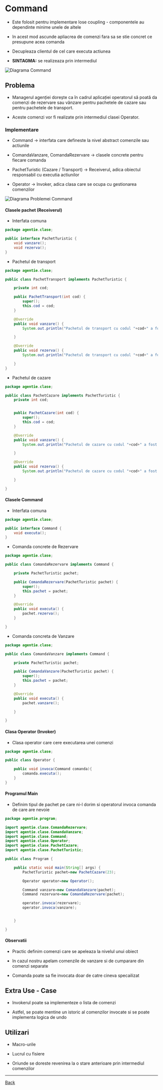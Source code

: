 # Command

- Este folosit pentru implementare lose coupling - componentele au dependinte minime unele de altele

- In acest mod ascunde apliacrea de comenzi fara sa se stie concret ce presupune acea comanda

- Decupleaza clientul de cel care executa actiunea

- **SINTAGMA:** se realizeaza prin intermediul

![Diagrama Command](../img/Diagrama%20Command.png)

## Problema

- Managerul agenției dorește ca în cadrul aplicației operatorul să poată da comenzi de rezervare sau vânzare pentru pachetele de cazare sau pentru pachetele de transport.

- Aceste comenzi vor fi realizate prin intermediul clasei Operator.

### Implementare

- Command -> interfata care defineste la nivel abstract comenzile sau actiunile

- ComandaVanzare, ComandaRezervare -> clasele concrete pentru fiecare comanda

- PachetTuristic (Cazare / Transport) -> Receiverul, adica obiectul responsabil cu executia actiunilor

- Operator -> Invoker, adica clasa care se ocupa cu gestionarea comenzilor

![Diagrama Problemei Command](../img/Diagrama%20Problemei%20Command.png)

#### Clasele pachet (Receiverul)

- Interfata comuna

```java
package agentie.clase;

public interface PachetTuristic {
	void vanzare();
	void rezerva();
}
```

- Pachetul de transport

```java
package agentie.clase;

public class PachetTransport implements PachetTuristic {

	private int cod;

	public PachetTransport(int cod) {
		super();
		this.cod = cod;
	}

	@Override
	public void vanzare() {
		System.out.println("Pachetul de transport cu codul "+cod+" a fost vandut");

	}

	@Override
	public void rezerva() {
		System.out.println("Pachetul de transport cu codul "+cod+" a fost rezervat");

	}
}
```

- Pachetul de cazare

```java
package agentie.clase;

public class PachetCazare implements PachetTuristic {
	private int cod;


	public PachetCazare(int cod) {
		super();
		this.cod = cod;
	}

	@Override
	public void vanzare() {
		System.out.println("Pachetul de cazare cu codul "+cod+" a fost vandut");

	}

	@Override
	public void rezerva() {
		System.out.println("Pachetul de cazare cu codul "+cod+" a fost rezervat");

	}

}
```

#### Clasele Command

- Interfata comuna

```java
package agentie.clase;

public interface Command {
	void executa();
}
```

- Comanda concrete de Rezervare

```java
package agentie.clase;

public class ComandaRezervare implements Command {

	private PachetTuristic pachet;

	public ComandaRezervare(PachetTuristic pachet) {
		super();
		this.pachet = pachet;
	}

	@Override
	public void executa() {
		pachet.rezerva();
	}

}
```

- Comanda concreta de Vanzare

```java
package agentie.clase;

public class ComandaVanzare implements Command {

	private PachetTuristic pachet;

	public ComandaVanzare(PachetTuristic pachet) {
		super();
		this.pachet = pachet;
	}

	@Override
	public void executa() {
		pachet.vanzare();

	}

}
```

#### Clasa Operator (Invoker)

- Clasa operator care cere executarea unei comenzi

```java
package agentie.clase;

public class Operator {

	public void invoca(Command comanda){
		comanda.executa();
	}
}
```

#### Programul Main

- Definim tipul de pachet pe care ni-l dorim si operatorul invoca comanda de care are nevoie

```java
package agentie.program;

import agentie.clase.ComandaRezervare;
import agentie.clase.ComandaVanzare;
import agentie.clase.Command;
import agentie.clase.Operator;
import agentie.clase.PachetCazare;
import agentie.clase.PachetTuristic;

public class Program {

	public static void main(String[] args) {
		PachetTuristic pachet=new PachetCazare(23);

		Operator operator=new Operator();

		Command vanzare=new ComandaVanzare(pachet);
		Command rezervare=new ComandaRezervare(pachet);

		operator.invoca(rezervare);
		operator.invoca(vanzare);


	}

}
```

#### Observatii

- Practic definim comenzi care se apeleaza la nivelul unui obiect

- In cazul nostru apelam comenzile de vanzare si de cumparare din comenzi separate

- Comanda poate sa fie invocata doar de catre cineva specailizat

## Extra Use - Case

- Invokerul poate sa implementeze o lista de comenzi

- Astfel, se poate mentine un istoric al comenzilor invocate si se poate implementa logica de undo

## Utilizari

- Macro-urile

- Lucrul cu fisiere

- Oriunde se doreste revenirea la o stare anterioare prin intermediul comenzilor

---

[Back](0_IntroinDesignPatternsComportamentale.md)
